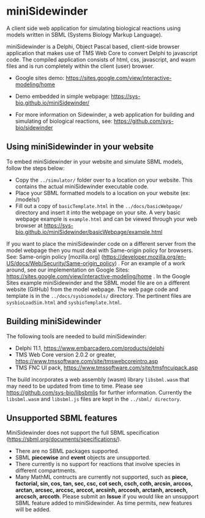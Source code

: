 # miniSidewinder
A client side web application for simulating biological reactions using models written in SBML (Systems Biology Markup Language).

miniSidewinder is a Delphi, Object Pascal based, client-side browser application that makes use of TMS Web Core to convert Delphi to javascript code. The compiled application consists of html, css, javascript, and wasm files and is run completely within the client (user) browser.
- Google sites demo: https://sites.google.com/view/interactive-modeling/home  

- Demo embedded in simple webpage: https://sys-bio.github.io/miniSidewinder/

- For more information on Sidewinder, a web application for building and simulating of biological reactions, see: https://github.com/sys-bio/sidewinder

## Using miniSidewinder in your website
To embed miniSidewinder in your website and simulate SBML models, follow the steps below:
- Copy the `../simulator/` folder over to a location on your website. This contains the actual miniSidewinder executable code.
- Place your SBML formatted models to a location on your website (ex: /models/)
- Fill out a copy of `basicTemplate.html` in the `../docs/basicWebpage/` directory and insert it into the webpage on your site. A very basic webpage example is `example.html` and can be viewed through your web browser at https://sys-bio.github.io/miniSidewinder/basicWebpage/example.html

If you want to place the miniSidewinder code on a different server from the model webpage then you must deal with Same-origin policy for browsers.  See: Same-origin policy [mozilla.org] (https://developer.mozilla.org/en-US/docs/Web/Security/Same-origin_policy) . For an example of a work around, see our implementation on Google Sites: https://sites.google.com/view/interactive-modeling/home . In the Google Sites example miniSidewinder and the SBML model file are on a different website (GitHub) from the model webpage. The web page code and template is in the `../docs/sysbiomodels/` directory. The pertinent files are `sysbioLoadSim.html` and `sysbioTemplate.html`.

## Building miniSidewinder
The following tools are needed to build miniSidewinder:
- Delphi 11.1, https://www.embarcadero.com/products/delphi
- TMS Web Core version 2.0.2 or greater, https://www.tmssoftware.com/site/tmswebcoreintro.asp
- TMS FNC UI pack, https://www.tmssoftware.com/site/tmsfncuipack.asp

The build incorporates a web assembly (wasm) library `libsbml.wasm` that may need to be updated from time to time. Please see https://github.com/sys-bio/libsbmljs for further information. Currently the `libsbml.wasm` and `libsbml.js` files are kept in the `../sbml/ directory`.

## Unsupported SBML features
MiniSidewinder does not support the full SBML specification (https://sbml.org/documents/specifications/).
- There are no SBML packages supported.
- SBML **piecewise** and **event** objects are unsupported.
- There currently is no support for reactions that involve species in different compartments.
- Many MathML contructs are currently not supported, such as **piece, factorial, sin, cos, tan, sec, csc, cot sech, csch, coth, arcsin, arccos,
 arctan, arcsec, arccsc, arccot, arcsinh, arccosh, arctanh, arcsech, arccsch, arccoth**.
Please submit an **Issue** if you would like an unsupport SBML feature added to miniSidewinder. As time permits, new features will be added.
